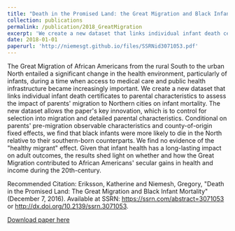 ```yaml
---
title: "Death in the Promised Land: the Great Migration and Black Infant Mortality, with Katherine Eriksson (UC-Davis)"
collection: publications
permalink: /publication/2018_GreatMigration
excerpt: 'We create a new dataset that links individual infant death certificates to parental characteristics to assess the impact of parents' migration to Northern cities on infant mortality. The new dataset allows the paper's key innovation, which is to control for selection into migration and detailed parental characteristics. Conditional on parents' pre-migration observable characteristics and county-of-origin fixed effects, we find that black infants were more likely to die in the North relative to their southern-born counterparts.'
date: 2018-01-01
paperurl: 'http://niemesgt.github.io/files/SSRNid3071053.pdf'
---
```

The Great Migration of African Americans from the rural South to the urban North entailed a significant change in the health environment, particularly of infants, during a time when access to medical care and public health infrastructure became increasingly important. We create a new dataset that links individual infant death certificates to parental characteristics to assess the impact of parents' migration to Northern cities on infant mortality. The new dataset allows the paper's key innovation, which is to control for selection into migration and detailed parental characteristics. Conditional on parents' pre-migration observable characteristics and county-of-origin fixed effects, we find that black infants were more likely to die in the North relative to their southern-born counterparts. We find no evidence of the "healthy migrant" effect. Given that infant health has a long-lasting impact on adult outcomes, the results shed light on whether and how the Great Migration contributed to African Americans' secular gains in health and income during the 20th-century. 

Recommended Citation: Eriksson, Katherine and Niemesh, Gregory, "Death in the Promised Land: The Great Migration and Black Infant Mortality" (December 7, 2016). Available at SSRN: https://ssrn.com/abstract=3071053 or http://dx.doi.org/10.2139/ssrn.3071053.

[Download paper here](http://niemesgt.github.io/files/SSRN-id3071053.pdf)
